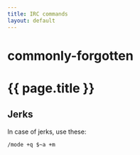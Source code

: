```yaml
---
title: IRC commands
layout: default
---
```

commonly-forgotten
==================

{{ page.title }}
==================

Jerks
-----

In case of jerks, use these:

```IRC
/mode +q $~a +m
```
